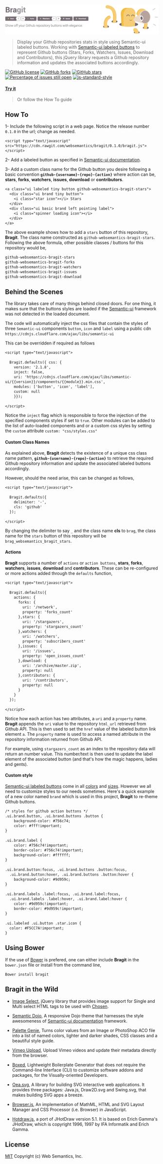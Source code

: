![Bragit](https://raw.githubusercontent.com/websemantics/bragit/master/demo/img/header.png)

> Display your Github repositories stats in style using Semantic-ui labeled buttons. Working with [Semantic-ui labeled buttons](http://semantic-ui.com/elements/button.html#labeled) to represent Github buttons (Stars, Forks, Watchers, Issues, Download and Contributors), this jQuery library requests a Github repository information and updates the associated buttons accordingly.

[![GitHub license](https://img.shields.io/badge/license-MIT-blue.svg)](https://raw.githubusercontent.com/websemantics/semanti/master/LICENSE) [![GitHub forks](https://img.shields.io/github/forks/websemantics/semanti.svg)](https://github.com/websemantics/semanti/network) [![GitHub stars](https://img.shields.io/github/stars/websemantics/semanti.svg)](https://github.com/websemantics/semanti/stargazers)
[![Percentage of issues still open](http://isitmaintained.com/badge/open/websemantics/semanti.svg)](http://isitmaintained.com/project/websemantics/semanti "Percentage of issues still open") [![js-standard-style](https://img.shields.io/badge/code%20style-standard-brightgreen.svg)](http://standardjs.com/)

#### [Try it](http://websemantics.github.io/bragit/)
> Or follow the How To guide

## How To

1- Include the following script in a web page. Notice the release number `0.1.0` in the url; change as needed.

```
<script type="text/javascript" src="https://cdn.rawgit.com/websemantics/bragit/0.1.0/bragit.js"></script>
```

2- Add a labeled button as specified in [Semantic-ui documentation](http://semantic-ui.com/elements/button.html#labeled).

3- Add a custom class name for the Github button you desire following a basic convention **`github-{username}-{repo}-{action}`** where action can be, **stars**, **forks**, **watchers**, **issues**, **download** or **contributors**.

```
<a class="ui labeled tiny button github-websemantics-bragit-stars">
  <div class="ui brand tiny button">
    <i class="star icon"></i> Stars
  </div>
  <div class="ui basic brand left pointing label">
    <i class="spinner loading icon"></i>
  </div>
</a>
```

The above example shows how to add a `stars` button of this repository, **Bragit**. The class name constructed as `github-websemantics-bragit-stars`. Following the above formula, other possible classes / buttons for this repository would be,

```
github-websemantics-bragit-stars
github-websemantics-bragit-forks
github-websemantics-bragit-watchers
github-websemantics-bragit-issues
github-websemantics-bragit-download
```

## Behind the Scenes

The library takes care of many things behind closed doors. For one thing, it makes sure that the buttons styles are loaded if the [Semantic-ui](http://semantic-ui.com/elements/button.html#labeled) framework was not detected in the loaded document.

The code will automatically inject the css files that contain the styles of three `Semantic-ui` components `button`, `icon` and `label` using a public cdn `https://cdnjs.cloudflare.com/ajax/libs/semantic-ui`

This can be overridden if required as follows

```
<script type="text/javascript">

  Bragit.defaults({ css: {
    version: '2.1.8',
    inject: false,
    uri: 'https://cdnjs.cloudflare.com/ajax/libs/semantic-ui/{{version}}/components/{{module}}.min.css',
    modules: ['button', 'icon', 'label'],
    custom: null
    }});

</script>
```

Notice the `inject` flag which is responsible to force the injection of the specified components styles if set to `true`. Other modules can be added to the list of auto-loaded components and or a custom css styles by setting the `custom` attribute `custom: "css/styles.css"`

#### Custom Class Names

As explained above, **Bragit** detects the existence of a unique css class name pattern, **`github-{username}-{repo}-{action}`** to retrieve the required Github repository information and update the associated labeled buttons accordingly.

However, should the need arise, this can be changed as follows,

```
<script type="text/javascript">

  Bragit.defaults({
    delimiter: '-',
    cls: 'github'
  });

</script>
```

By changing the delimiter to say `_` and the class name **cls** to `brag`, the class name for the `stars` button of this repository will be `brag_websemantics_bragit_stars`.

#### Actions

**Bragit** supports a number of `actions` or `action buttons`, **stars**, **forks**, **watchers**, **issues**, **download** and **contributors**. These can be re-configured or more actions added through the `defaults` function,

```
<script type="text/javascript">

  Bragit.defaults({
    actions: {
      forks: {
        uri: '/network',
        property: 'forks_count'
      },stars: {
        uri: '/stargazers',
        property: 'stargazers_count'
      },watchers: {
        uri: '/watchers',
        property: 'subscribers_count'
      },issues: {
        uri: '/issues',
        property: 'open_issues_count'
      },download: {
        uri: '/archive/master.zip',
        property: null
      },contributors: {
        uri: '/contributors',
        property: null
      }
    }
  });

</script>
```
Notice how each action has two attributes, a `uri` and a `property` name. **Bragit** appends the `uri` value to the repository `html_url` retrieved from Github API. This is then used to set the `href` value of the labeled button link element `a`. The `property` name is used to access a named attribute in the repository information returned from Github API.

For example, using `stargazers_count` as an index to the repository data will return an number value. This number/text is then used to update the label element of the associated button (and that's how the magic happens, ladies and gents).

#### Custom style

[Semantic-ui labeled buttons](http://semantic-ui.com/elements/button.html#labeled) come in all [colors](http://semantic-ui.com/usage/theming.html#using-themes) and [sizes](http://semantic-ui.com/elements/button.html#size). However we all need to customize styles to our needs sometimes. Here's a quick example of a new color named `brand` which is used in this project, **Bragit** to re-theme Github buttons.

```
/* styles for github action buttons */
.ui.brand.button, .ui.brand.buttons .button {
    background-color: #756c74;
    color: #fff!important;
}

.ui.brand.label {
    color: #756c74!important;
    border-color: #756c74!important;
    background-color: #ffffff;
}

.ui.brand.button:focus, .ui.brand.buttons .button:focus,
  .ui.brand.button:hover, .ui.brand.buttons .button:hover {
    background-color: #9d959c;
}

.ui.brand.labels .label:focus, .ui.brand.label:focus,
  .ui.brand.labels .label:hover, .ui.brand.label:hover {
    color: #9d959c!important;
    border-color: #9d959c!important;
}

.ui.labeled .ui.button .star.icon {
  color: #F5CC7A!important;
}
```

## Using Bower

If the use of [Bower](http://bower.io/) is prefered, one can either include **Bragit** in the `bower.json` file or install from the command line,

```
Bower install bragit
```

## Bragit in the Wild

* [Image Select](https://github.com/websemantics/Image-Select), jQuery library that provides image support for Single and Multi select HTML tags to be used with [Chosen](https://harvesthq.github.io/chosen/).

* [Semantic Dojo](https://github.com/websemantics/semantic-dojo), A responsive Dojo theme that harnesses the style awesomeness of [Semantic-ui documentation](http://semantic-ui.com/elements/button.html#labeled) framework.

* [Palette Genie](https://github.com/websemantics/palette-genie), Turns color values from an Image or PhotoShop ACO file into a list of named colors, lighter and darker shades, CSS classes and a beautiful style guide.

* [Vimeo Upload](https://github.com/websemantics/vimeo-upload), Upload Vimeo videos and update their metadata directly from the browser.

* [Boxed](https://github.com/websemantics/boxed), Lightweight Boilerplate Generator that does not require the Command-line Interface (CLI) to customize software addons and packages, for the Visually-oriented Developers.

* [Oea.svg](https://github.com/websemantics/oeasvg.com), A library for building SVG interactive web applications. It provides three packages: Java.js, Draw2D.svg and Swing.svg, that makes building SVG apps a breeze.

* [Browser.js](https://github.com/websemantics/Browser.js), An implementation of MathML, HTML and SVG Layout Manager and CSS Processor (i.e. Browser) in JavaScript.

* [Hotdraw.js](https://github.com/websemantics/Hotdraw.js), a port of JHotDraw version 5.1. It is based on Erich Gamma's JHotDraw, which is copyright 1996, 1997 by IFA Informatik and Erich Gamma.


## License

[MIT](LICENSE)
Copyright (c) Web Semantics, Inc.
